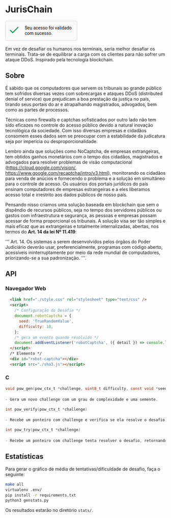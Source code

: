 # JurisChain
![browser](./browser.png)

Em vez de desafiar os humanos nos terminais, seria melhor desafiar os terminais. Trata-se de equilibrar a carga com os clientes para não sofrer um ataque DDoS. Inspirado pela tecnologia blockchain.

## Sobre

É sábido que os computadores que servem os tribunais ao grande público tem sofridos diversas vezes com sobrecargas e ataques DDoS (distributed denial of service) que prejudicam a boa prestação da justiça no país, tirando seus portais do ar e atrapalhando magistrados, advogados, bem como as partes de processos.

Técnicas como firewalls e captchas sofisticados por outro lado não tem sido eficazes no controle do acesso público devido a natural inovação tecnológica da sociedade. Com isso diversas empresas e cidadãos consomem esses dados sem se preocupar com a estabilidade da judicatura seja por imperícia ou desproporcionalidade.

Lembro ainda que soluções como NoCaptcha, de empresas extrangeiras, tem obtidos ganhos monetários com o tempo dos cidadãos, magistrados e advogados para resolver problemas de visão computacional (https://cloud.google.com/vision/, https://www.google.com/recaptcha/intro/v3.html), monitorando os cidadãos para venda de anúcios e fornecendo o problema e a solução em simultâneo para o controle de acesso. Os usuários dos portais jurídicos do país ensinam computadores de empresas estrangeiras e a eles liberamos acesso total e irrestrito aos dados públicos de nosso país.

Pensando nisso criamos uma solução baseada em blockchain que sem o dispêndio de recursos públicos, seja no tempo dos servidores públicos ou gastos com infraestrutura e segurança, as pessoas e empresas possam acessar de forma proporcional os tribunais. A solução visa ser tão simples e mais eficaz que as extrangeiras e totalmente internalizadas, abertas, nos termos do **Art. 14 da lei Nº 11.419**:

''' Art. 14. Os sistemas a serem desenvolvidos pelos órgãos do Poder Judiciário deverão usar, preferencialmente, programas com código aberto, acessíveis ininterruptamente por meio da rede mundial de computadores, priorizando-se a sua padronização. '''.

## API

### Navegador Web
```html
  <link href="./style.css" rel="stylesheet" type="text/css" />
  <script>
    /* Configuração do Desafio */
    document.robotCaptcha = {
      seed: 'TrueRandomValue',
      difficulty: 10,
    };
    /* gera um evento quando resolvido */
    document.addEventListener('robotCaptcha', ({ detail }) => console.log(detail));
  </script>
  /* Elemento */
  <div id="robot-captcha"></div>
  <script src="./sha3.js"></script>
```

### C
```c
void pow_gen(pow_ctx_t *challenge, uint8_t difficulty, const void *seed, size_t inlen);

- Gera um novo challenge com um grau de complexidade e uma semente.
```
```c
int pow_verify(pow_ctx_t *challenge)

- Recebe um ponteiro com challenge e verifica se ela resolve o desafio, retornando 1 no caso de resolver ou 0 no caso de não resolver.
```
```c
int pow_try(pow_ctx_t *challenge)

- Recebe um ponteiro com challenge tenta resolver o desafio, retornando 1 no caso de resolver ou 0 no caso de não resolver.
```

## Estatísticas
Para gerar o gráfico de média de tentativas/dificuldade de desafio, faça o seguinte:

```bash
make all
virtualenv .env/
pip install -r requirements.txt
python3 genstats.py
```
Os resultados estarão no diretório `stats/`.
